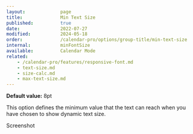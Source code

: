 ```yaml
---
layout:             page
title:              Min Text Size
published:          true
date:               2022-07-27
modified:           2024-05-18
order:              /calendar-pro/options/group-title/min-text-size
internal:           minFontSize
available:          Calendar Mode
related:
    - /calendar-pro/features/responsive-font.md
    - text-size.md
    - size-calc.md
    - max-text-size.md
---
```

**Default value:** 8pt

This option defines the minimum value that the text can reach when you have chosen to show dynamic text size.

<todo>Screenshot</todo>